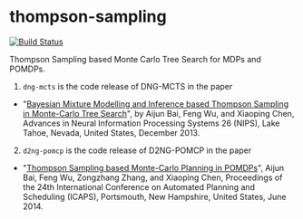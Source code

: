 # thompson-sampling
[![Build Status](https://travis-ci.org/aijunbai/thompson-sampling.svg?branch=master)](https://travis-ci.org/aijunbai/thompson-sampling)  

Thompson Sampling based Monte Carlo Tree Search for MDPs and POMDPs.

1. `dng-mcts` is the code release of DNG-MCTS in the paper
  * "[Bayesian Mixture Modelling and Inference based Thompson Sampling in Monte-Carlo Tree Search](http://aijunbai.github.io/publications/NIPS13-Bai.pdf)", by Aijun Bai, Feng Wu, and Xiaoping Chen, Advances in Neural Information Processing Systems 26 (NIPS), Lake Tahoe, Nevada, United States, December 2013.

2. `d2ng-pomcp` is the code release of D2NG-POMCP in the paper
  * "[Thompson Sampling based Monte-Carlo Planning in POMDPs](http://aijunbai.github.io/publications/7800-36984-1-PB.pdf)", Aijun Bai, Feng Wu, Zongzhang Zhang, and Xiaoping Chen, Proceedings of the 24th International Conference on Automated Planning and Scheduling (ICAPS), Portsmouth, New Hampshire, United States, June 2014.

